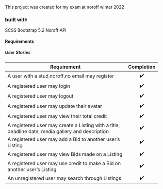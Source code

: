 This project was created for my exam at noroff winter 2022

### built with

SCSS
Bootstrap 5.2
Noroff API

#### Requirements

##### User Stories
| Requirement   | Completion    |
| ------------- |:-------------:|
| A user with a stud.noroff.no email may register      | :heavy_check_mark:    |
| A registered user may login      | :heavy_check_mark:    |
| A registered user may logout | :heavy_check_mark:    |
| A registered user may update their avatar      | :heavy_check_mark:    |
| A registered user may view their total credit     | :heavy_check_mark:    |
| A registered user may create a Listing with a title, deadline date, media gallery and description | :heavy_check_mark:    |
| A registered user may add a Bid to another user’s Listing      | :heavy_check_mark:    |
| A registered user may view Bids made on a Listing      | :heavy_check_mark:    |
| A registered user may use credit to make a Bid on another user’s Listing | :heavy_check_mark:    |
| An unregistered user may search through Listings      | :heavy_check_mark:    |